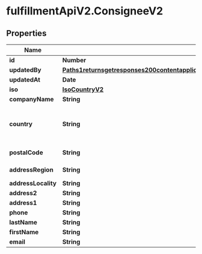# fulfillmentApiV2.ConsigneeV2

## Properties
Name | Type | Description | Notes
------------ | ------------- | ------------- | -------------
**id** | **Number** |  | 
**updatedBy** | [**Paths1returnsgetresponses200contentapplication1jsonschemapropertiesdataitemspropertiesupdatedBy**](Paths1returnsgetresponses200contentapplication1jsonschemapropertiesdataitemspropertiesupdatedBy.md) |  | [optional] 
**updatedAt** | **Date** |  | [optional] 
**iso** | [**IsoCountryV2**](IsoCountryV2.md) |  | [optional] 
**companyName** | **String** |  | [optional] 
**country** | **String** | Ideally provide the two character ISO code | 
**postalCode** | **String** | Postal Code / Zip | 
**addressRegion** | **String** | Province / State | 
**addressLocality** | **String** | City | 
**address2** | **String** |  | [optional] 
**address1** | **String** |  | 
**phone** | **String** |  | [optional] 
**lastName** | **String** |  | 
**firstName** | **String** |  | 
**email** | **String** |  | [optional] 
